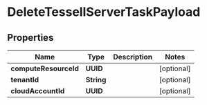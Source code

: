 

# DeleteTessellServerTaskPayload


## Properties

Name | Type | Description | Notes
------------ | ------------- | ------------- | -------------
**computeResourceId** | **UUID** |  |  [optional]
**tenantId** | **String** |  |  [optional]
**cloudAccountId** | **UUID** |  |  [optional]



